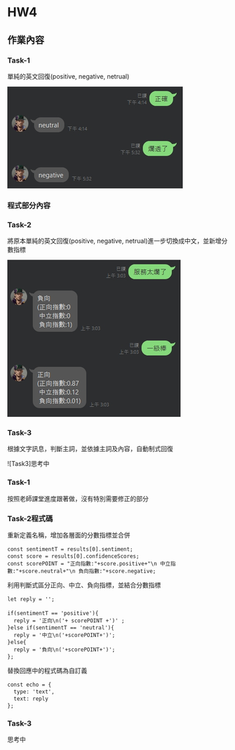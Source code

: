 # HW4 #

## 作業內容 ##

### Task-1 ###
單純的英文回復(positive, negative, netrual)

![Task1](https://github.com/emeraldChung/LAT/blob/main/Homework4/task1.jpg)

### 程式部分內容 ###


### Task-2 ###


將原本單純的英文回復(positive, negative, netrual)進一步切換成中文，並新增分數指標

![Task2](https://github.com/emeraldChung/LAT/blob/main/Homework4/task2.jpg)

### Task-3 ###

根據文字訊息，判斷主詞，並依據主詞及內容，自動制式回復

![Task3]思考中




### Task-1 ###

按照老師課堂進度跟著做，沒有特別需要修正的部分

### Task-2程式碼 ###

重新定義名稱，增加各層面的分數指標並合併

    const sentimentT = results[0].sentiment;
    const score = results[0].confidenceScores;
    const scorePOINT = "正向指數:"+score.positive+"\n 中立指數:"+score.neutral+"\n 負向指數:"+score.negative;


利用判斷式區分正向、中立、負向指標，並結合分數指標


    let reply = '';

    if(sentimentT == 'positive'){
      reply = '正向\n('+ scorePOINT +')' ;
    }else if(sentimentT == 'neutral'){
      reply = '中立\n('+scorePOINT+')';
    }else{
      reply = '負向\n('+scorePOINT+')';
    };
   
   
替換回應中的程式碼為自訂義

    const echo = {
      type: 'text',
      text: reply
    };
    
    
    
### Task-3 ###

思考中
